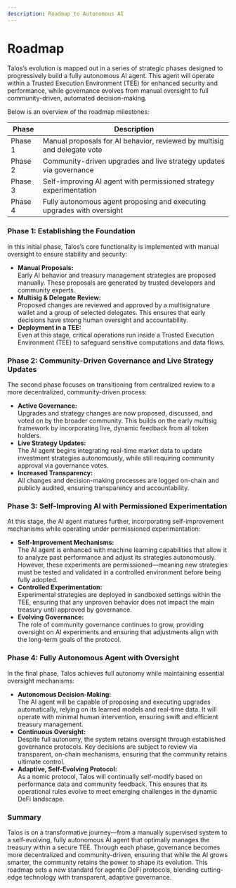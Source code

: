 ```yaml
---
description: Roadmap to Autonomous AI
---
```


# Roadmap

Talos’s evolution is mapped out in a series of strategic phases designed to progressively build a fully autonomous AI agent. This agent will operate within a Trusted Execution Environment (TEE) for enhanced security and performance, while governance evolves from manual oversight to full community-driven, automated decision-making.

Below is an overview of the roadmap milestones:

| Phase   | Description                                                              |
| ------- | ------------------------------------------------------------------------ |
| Phase 1 | Manual proposals for AI behavior, reviewed by multisig and delegate vote |
| Phase 2 | Community-driven upgrades and live strategy updates via governance       |
| Phase 3 | Self-improving AI agent with permissioned strategy experimentation       |
| Phase 4 | Fully autonomous agent proposing and executing upgrades with oversight   |

### Phase 1: Establishing the Foundation

In this initial phase, Talos’s core functionality is implemented with manual oversight to ensure stability and security:

* **Manual Proposals:**\
  Early AI behavior and treasury management strategies are proposed manually. These proposals are generated by trusted developers and community experts.
* **Multisig & Delegate Review:**\
  Proposed changes are reviewed and approved by a multisignature wallet and a group of selected delegates. This ensures that early decisions have strong human oversight and accountability.
* **Deployment in a TEE:**\
  Even at this stage, critical operations run inside a Trusted Execution Environment (TEE) to safeguard sensitive computations and data flows.

### Phase 2: Community-Driven Governance and Live Strategy Updates

The second phase focuses on transitioning from centralized review to a more decentralized, community-driven process:

* **Active Governance:**\
  Upgrades and strategy changes are now proposed, discussed, and voted on by the broader community. This builds on the early multisig framework by incorporating live, dynamic feedback from all token holders.
* **Live Strategy Updates:**\
  The AI agent begins integrating real-time market data to update investment strategies autonomously, while still requiring community approval via governance votes.
* **Increased Transparency:**\
  All changes and decision-making processes are logged on-chain and publicly audited, ensuring transparency and accountability.

### Phase 3: Self-Improving AI with Permissioned Experimentation

At this stage, the AI agent matures further, incorporating self-improvement mechanisms while operating under permissioned experimentation:

* **Self-Improvement Mechanisms:**\
  The AI agent is enhanced with machine learning capabilities that allow it to analyze past performance and adjust its strategies autonomously. However, these experiments are permissioned—meaning new strategies must be tested and validated in a controlled environment before being fully adopted.
* **Controlled Experimentation:**\
  Experimental strategies are deployed in sandboxed settings within the TEE, ensuring that any unproven behavior does not impact the main treasury until approved by governance.
* **Evolving Governance:**\
  The role of community governance continues to grow, providing oversight on AI experiments and ensuring that adjustments align with the long-term goals of the protocol.

### Phase 4: Fully Autonomous Agent with Oversight

In the final phase, Talos achieves full autonomy while maintaining essential oversight mechanisms:

* **Autonomous Decision-Making:**\
  The AI agent will be capable of proposing and executing upgrades automatically, relying on its learned models and real-time data. It will operate with minimal human intervention, ensuring swift and efficient treasury management.
* **Continuous Oversight:**\
  Despite full autonomy, the system retains oversight through established governance protocols. Key decisions are subject to review via transparent, on-chain mechanisms, ensuring that the community retains ultimate control.
* **Adaptive, Self-Evolving Protocol:**\
  As a nomic protocol, Talos will continually self-modify based on performance data and community feedback. This ensures that its operational rules evolve to meet emerging challenges in the dynamic DeFi landscape.

### Summary

Talos is on a transformative journey—from a manually supervised system to a self-evolving, fully autonomous AI agent that optimally manages the treasury within a secure TEE. Through each phase, governance becomes more decentralized and community-driven, ensuring that while the AI grows smarter, the community retains the power to shape its evolution. This roadmap sets a new standard for agentic DeFi protocols, blending cutting-edge technology with transparent, adaptive governance.
